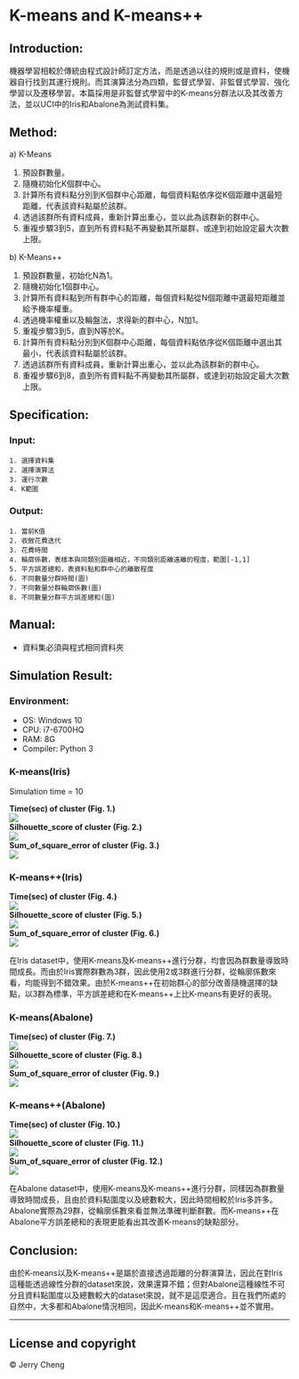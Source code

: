 # K-means and K-means++

## Introduction:
機器學習相較於傳統由程式設計師訂定方法，而是透過以往的規則或是資料，使機器自行找到其運行規則。而其演算法分為四類，監督式學習、非監督式學習、強化學習以及遷移學習。本篇採用是非監督式學習中的K-means分群法以及其改善方法，並以UCI中的Iris和Abalone為測試資料集。

## Method:
a) K-Means
1.	預設群數量。
2.	隨機初始化K個群中心。
3.	計算所有資料點分別到K個群中心距離，每個資料點依序從K個距離中選最短距離，代表該資料點屬於該群。
4.	透過該群所有資料成員，重新計算出重心，並以此為該群新的群中心。
5.	重複步驟3到5，直到所有資料點不再變動其所屬群，或達到初始設定最大次數上限。

b) K-Means++
1.	預設群數量，初始化N為1。
2.	隨機初始化1個群中心。
3.	計算所有資料點到所有群中心的距離，每個資料點從N個距離中選最短距離並給予機率權重。
4.	透過機率權重以及輪盤法，求得新的群中心，N加1。
5.	重複步驟3到5，直到N等於K。
6.	計算所有資料點分別到K個群中心距離，每個資料點依序從K個距離中選出其最小，代表該資料點屬於該群。
7.	透過該群所有資料成員，重新計算出重心，並以此為該群新的群中心。
8.	重複步驟6到8，直到所有資料點不再變動其所屬群，或達到初始設定最大次數上限。


## Specification:
### Input:
```
1. 選擇資料集
2. 選擇演算法
3. 運行次數
4. K範圍
```
### Output:
```
1. 當前K值
2. 收斂花費迭代
3. 花費時間
4. 輪廓係數，表樣本與同類別距離相近，不同類別距離遠離的程度，範圍[-1,1]
5. 平方誤差總和，表資料點和群中心的離散程度
6. 不同數量分群時間(圖)
7. 不同數量分群輪廓係數(圖)
8. 不同數量分群平方誤差總和(圖)
```

## Manual:
- 資料集必須與程式相同資料夾

## Simulation Result:

### Environment:
- OS: Windows 10
- CPU: i7-6700HQ
- RAM: 8G
- Compiler: Python 3

### K-means(Iris)
Simulation time = 10

**Time(sec) of cluster (Fig. 1.)** </br>
![](Image/k_means_IRIS_time.png) </br>
**Silhouette_score of cluster (Fig. 2.)** </br>
![](Image/k_means_IRIS_silhouette_score.png) </br>
**Sum_of_square_error of cluster (Fig. 3.)** </br>
![](Image/k_means_IRIS_sum_of_square_error.png) </br>

### K-means++(Iris)
**Time(sec) of cluster (Fig. 4.)** </br>
![](Image/k_meansPP_IRIS_time.png) </br>
**Silhouette_score of cluster (Fig. 5.)** </br>
![](Image/k_meansPP_IRIS_silhouette_score.png) </br>
**Sum_of_square_error of cluster (Fig. 6.)** </br>
![](Image/k_meansPP_IRIS_sum_of_square_error.png) </br>

在Iris dataset中，使用K-means及K-means++進行分群，均會因為群數量導致時間成長。而由於Iris實際群數為3群，因此使用2或3群進行分群，從輪廓係數來看，均能得到不錯效果。由於K-means++在初始群心的部分改善隨機選擇的缺點，以3群為標準，平方誤差總和在K-means++上比K-means有更好的表現。

### K-means(Abalone)
**Time(sec) of cluster (Fig. 7.)** </br>
![](Image/k_means_ABALONE_time.png) </br>
**Silhouette_score of cluster (Fig. 8.)** </br>
![](Image/k_means_ABALONE_silhouette_score.png) </br>
**Sum_of_square_error of cluster (Fig. 9.)** </br>
![](Image/k_means_ABALONE_sum_of_square_error.png) </br>

### K-means++(Abalone)
**Time(sec) of cluster (Fig. 10.)** </br>
![](Image/k_meansPP_ABALONE_time.png) </br>
**Silhouette_score of cluster (Fig. 11.)** </br>
![](Image/k_meansPP_ABALONE_silhouette_score.png) </br>
**Sum_of_square_error of cluster (Fig. 12.)** </br>
![](Image/k_meansPP_ABALONE_sum_of_square_error.png) </br>

在Abalone dataset中，使用K-means及K-means++進行分群，同樣因為群數量導致時間成長，且由於資料點圍度以及總數較大，因此時間相較於Iris多許多。Abalone實際為29群，從輪廓係數來看並無法準確判斷群數。而K-means++在Abalone平方誤差總和的表現更能看出其改善K-means的缺點部分。

## Conclusion:
由於K-means以及K-means++是屬於直接透過距離的分群演算法，因此在對Iris這種能透過線性分群的dataset來說，效果還算不錯；但對Abalone這種線性不可分且資料點圍度以及總數較大的dataset來說，就不是這麼適合。且在我們所處的自然中，大多都和Abalone情況相同，因此K-means和K-means++並不實用。

---
## License and copyright
© Jerry Cheng